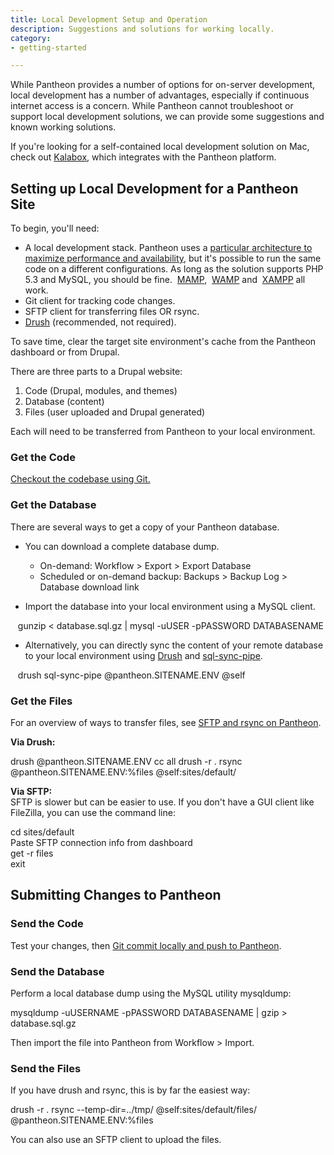 ```yaml
---
title: Local Development Setup and Operation
description: Suggestions and solutions for working locally.
category:
- getting-started

---
```


While Pantheon provides a number of options for on-server development, local development has a number of advantages, especially if continuous internet access is a concern. While Pantheon cannot troubleshoot or support local development solutions, we can provide some suggestions and known working solutions.  

If you're looking for a self-contained local development solution on Mac, check out [Kalabox](http://www.kalamuna.com/products/kalabox), which integrates with the Pantheon platform.

## Setting up Local Development for a Pantheon Site

To begin, you'll need:

- A local development stack. Pantheon uses a [particular architecture to maximize performance and availability](/docs/articles/architecture/all-about-application-containers/), but it's possible to run the same code on a different configurations. As long as the solution supports PHP 5.3 and MySQL, you should be fine.  [MAMP](http://www.mamp.info/),  [WAMP](http://www.wampserver.com/) and  [XAMPP](http://www.apachefriends.org/en/xampp.html) all work.
- Git client for tracking code changes.
- SFTP client for transferring files OR rsync.
- [Drush](/docs/articles/local/drush-command-line-utility/) (recommended, not required).

To save time, clear the target site environment's cache from the Pantheon dashboard or from Drupal.

There are three parts to a Drupal website:

1. Code (Drupal, modules, and themes)
2. Database (content)
3. Files (user uploaded and Drupal generated)

Each will need to be transferred from Pantheon to your local environment.

### Get the Code

[Checkout the codebase using Git.](/docs/articles/local/starting-with-git/)

### Get the Database

There are several ways to get a copy of your Pantheon database.

- You can download a complete database dump.

  - On-demand: Workflow > Export > Export Database
  - Scheduled or on-demand backup: Backups > Backup Log > Database download link

- Import the database into your local environment using a MySQL client.

&nbsp;&nbsp;&nbsp;gunzip < database.sql.gz | mysql -uUSER -pPASSWORD DATABASENAME

- Alternatively, you can directly sync the content of your remote database to your local environment using [Drush](http://drush.org) and [sql-sync-pipe](https://drupal.org/project/drush_sql_sync_pipe).

&nbsp;&nbsp;&nbsp;drush sql-sync-pipe @pantheon.SITENAME.ENV @self

### Get the Files

For an overview of ways to transfer files, see [SFTP and rsync on Pantheon](/docs/articles/local/rsync-and-sftp/).

**Via Drush:** 

drush @pantheon.SITENAME.ENV cc all
drush -r . rsync @pantheon.SITENAME.ENV:%files @self:sites/default/

**Via SFTP:**   
SFTP is slower but can be easier to use. If you don't have a GUI client like FileZilla, you can use the command line:

cd sites/default  
Paste SFTP connection info from dashboard  
get -r files  
exit

## Submitting Changes to Pantheon

### Send the Code

Test your changes, then [Git commit locally and push to Pantheon](/docs/articles/local/starting-with-git/).

### Send the Database

Perform a local database dump using the MySQL utility mysqldump:

mysqldump -uUSERNAME -pPASSWORD DATABASENAME | gzip > database.sql.gz

Then import the file into Pantheon from Workflow > Import.

### Send the Files

If you have drush and rsync, this is by far the easiest way:

drush -r . rsync --temp-dir=../tmp/ @self:sites/default/files/ @pantheon.SITENAME.ENV:%files

You can also use an SFTP client to upload the files.
